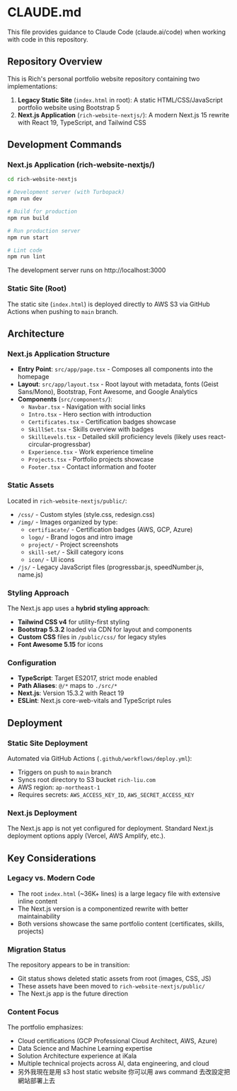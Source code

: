 # CLAUDE.md

This file provides guidance to Claude Code (claude.ai/code) when working with code in this repository.

## Repository Overview

This is Rich's personal portfolio website repository containing two implementations:

1. **Legacy Static Site** (`index.html` in root): A static HTML/CSS/JavaScript portfolio website using Bootstrap 5
2. **Next.js Application** (`rich-website-nextjs/`): A modern Next.js 15 rewrite with React 19, TypeScript, and Tailwind CSS

## Development Commands

### Next.js Application (rich-website-nextjs/)

```bash
cd rich-website-nextjs

# Development server (with Turbopack)
npm run dev

# Build for production
npm run build

# Run production server
npm run start

# Lint code
npm run lint
```

The development server runs on http://localhost:3000

### Static Site (Root)

The static site (`index.html`) is deployed directly to AWS S3 via GitHub Actions when pushing to `main` branch.

## Architecture

### Next.js Application Structure

- **Entry Point**: `src/app/page.tsx` - Composes all components into the homepage
- **Layout**: `src/app/layout.tsx` - Root layout with metadata, fonts (Geist Sans/Mono), Bootstrap, Font Awesome, and Google Analytics
- **Components** (`src/components/`):
  - `Navbar.tsx` - Navigation with social links
  - `Intro.tsx` - Hero section with introduction
  - `Certificates.tsx` - Certification badges showcase
  - `SkillSet.tsx` - Skills overview with badges
  - `SkillLevels.tsx` - Detailed skill proficiency levels (likely uses react-circular-progressbar)
  - `Experience.tsx` - Work experience timeline
  - `Projects.tsx` - Portfolio projects showcase
  - `Footer.tsx` - Contact information and footer

### Static Assets

Located in `rich-website-nextjs/public/`:
- `/css/` - Custom styles (style.css, redesign.css)
- `/img/` - Images organized by type:
  - `certifiacate/` - Certification badges (AWS, GCP, Azure)
  - `logo/` - Brand logos and intro image
  - `project/` - Project screenshots
  - `skill-set/` - Skill category icons
  - `icon/` - UI icons
- `/js/` - Legacy JavaScript files (progressbar.js, speedNumber.js, name.js)

### Styling Approach

The Next.js app uses a **hybrid styling approach**:
- **Tailwind CSS v4** for utility-first styling
- **Bootstrap 5.3.2** loaded via CDN for layout and components
- **Custom CSS** files in `/public/css/` for legacy styles
- **Font Awesome 5.15** for icons

### Configuration

- **TypeScript**: Target ES2017, strict mode enabled
- **Path Aliases**: `@/*` maps to `./src/*`
- **Next.js**: Version 15.3.2 with React 19
- **ESLint**: Next.js core-web-vitals and TypeScript rules

## Deployment

### Static Site Deployment

Automated via GitHub Actions (`.github/workflows/deploy.yml`):
- Triggers on push to `main` branch
- Syncs root directory to S3 bucket `rich-liu.com`
- AWS region: `ap-northeast-1`
- Requires secrets: `AWS_ACCESS_KEY_ID`, `AWS_SECRET_ACCESS_KEY`

### Next.js Deployment

The Next.js app is not yet configured for deployment. Standard Next.js deployment options apply (Vercel, AWS Amplify, etc.).

## Key Considerations

### Legacy vs. Modern Code

- The root `index.html` (~36K+ lines) is a large legacy file with extensive inline content
- The Next.js version is a componentized rewrite with better maintainability
- Both versions showcase the same portfolio content (certificates, skills, projects)

### Migration Status

The repository appears to be in transition:
- Git status shows deleted static assets from root (images, CSS, JS)
- These assets have been moved to `rich-website-nextjs/public/`
- The Next.js app is the future direction

### Content Focus

The portfolio emphasizes:
- Cloud certifications (GCP Professional Cloud Architect, AWS, Azure)
- Data Science and Machine Learning expertise
- Solution Architecture experience at iKala
- Multiple technical projects across AI, data engineering, and cloud
- 另外我現在是用 s3 host static website 你可以用 aws command 去改設定把網站部署上去
